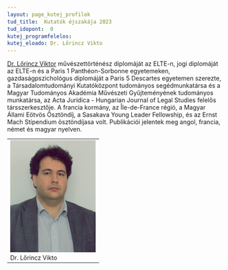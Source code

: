 ```yaml
---
layout: page_kutej_profilok
tud_title:  Kutatók éjszakája 2023
tud_idopont:  0
kutej_programfelelos: 
kutej_eloado: Dr. Lőrincz Vikto
---
```



[Dr. Lőrincz Viktor](https://jog.tk.hu/kutato/lorincz-viktor) művészettörténész diplomáját az ELTE-n, jogi diplomáját az ELTE-n és a Paris 1 Panthéon-Sorbonne egyetemeken, gazdaságpszichológus diplomáját a Paris 5 Descartes egyetemen szerezte, a Társadalomtudományi Kutatóközpont tudományos segédmunkatársa és a Magyar Tudományos Akadémia Művészeti Gyűjteményének tudományos munkatársa, az Acta Juridica - Hungarian Journal of Legal Studies felelős társszerkesztője. A francia kormány, az Île-de-France régió, a Magyar Állami Eötvös Ösztöndíj, a Sasakava Young Leader Fellowship, és az Ernst Mach Stipendium ösztöndíjasa volt. Publikációi jelentek meg angol, francia, német és magyar nyelven.

<table class="picture">
<tr>
<td>

<div class="gallery">
    <img src="images/Lorincz_Viktor.jpg" max-width="250" max-height="200">
  <div class="desc">Dr. Lőrincz Vikto</div>
</div>

</td>
</tr>
</table>
